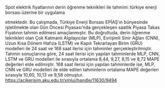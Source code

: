 Spot elektrik fiyatlarının derin öğrenme teknikleri ile tahmini: türkiye enerji borsası üzerine bir uygulama

etmektedir. Bu çalışmada, Türkiye Enerji Borsası EPİAŞ’ın bünyesinde işletilmekte olan Gün Öncesi Piyasası’nda gerçekleşen saatlik Piyasa Takas Fiyatının tahmin edilmesi amaçlanmıştır. Bu doğrultuda, derin öğrenme teknikleri olan Çok Katmanlı Algılayıcılar (MLP), Evrişimli Sinir Ağları (CNN), Uzun Kısa Dönem Hafıza (LSTM) ve Kapılı Tekrarlayan Birim (GRU) modelleri ile 24 saat ve 168 saat ilerisi için tahminler gerçekleştirilmiştir. Tahmin sonuçlarına göre, 24 saat ilerisi için yapılan tahminlerde MLP, CNN, LSTM ve GRU modelleri ile sırasıyla ortalama 8,44, 9,27, 8,15 ve 8,72 MAPE değerleri elde edilmiştir. 168 saat ilerisi için yapılan tahminlerde ise, MLP, CNN ve GRU modelleri ile elde edilen tahminlerin ortalama MAPE değerleri sırasıyla 10,60, 10,13 ve 9,58 olmuştur.
https://acikerisim.aku.edu.tr/xmlui/handle/11630/9494
